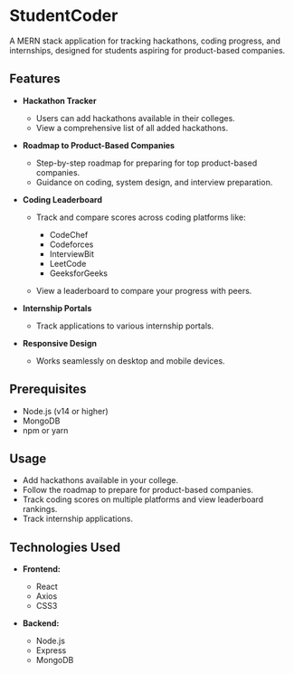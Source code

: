# StudentCoder

A MERN stack application for tracking hackathons, coding progress, and internships, designed for students aspiring for product-based companies.

## Features

* **Hackathon Tracker**

  * Users can add hackathons available in their colleges.
  * View a comprehensive list of all added hackathons.

* **Roadmap to Product-Based Companies**

  * Step-by-step roadmap for preparing for top product-based companies.
  * Guidance on coding, system design, and interview preparation.

* **Coding Leaderboard**

  * Track and compare scores across coding platforms like:

    * CodeChef
    * Codeforces
    * InterviewBit
    * LeetCode
    * GeeksforGeeks
  * View a leaderboard to compare your progress with peers.

* **Internship Portals**

  * Track applications to various internship portals.

* **Responsive Design**

  * Works seamlessly on desktop and mobile devices.

## Prerequisites

* Node.js (v14 or higher)
* MongoDB
* npm or yarn

## Usage

* Add hackathons available in your college.
* Follow the roadmap to prepare for product-based companies.
* Track coding scores on multiple platforms and view leaderboard rankings.
* Track internship applications.

## Technologies Used

* **Frontend:**

  * React
  * Axios
  * CSS3

* **Backend:**

  * Node.js
  * Express
  * MongoDB
